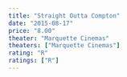 ```yaml
---
title: "Straight Outta Compton"
date: "2015-08-17"
price: "8.00"
theater: "Marquette Cinemas"
theaters: ["Marquette Cinemas"]
rating: "R"
ratings: ["R"]
---
```

